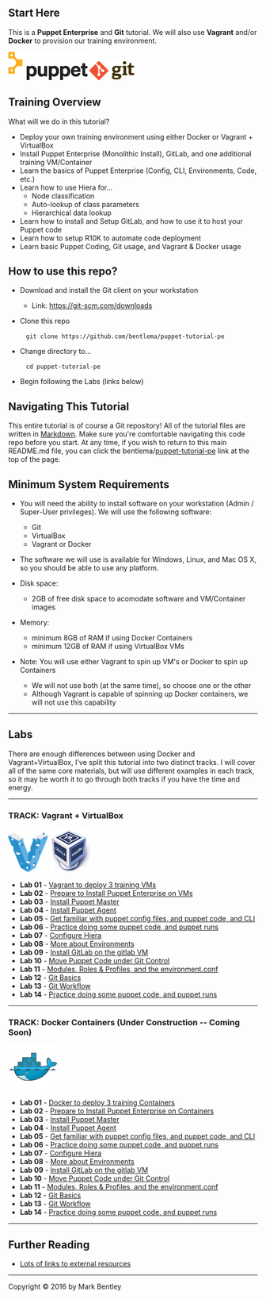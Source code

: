 Start Here
----------

This is a **Puppet Enterprise** and **Git** tutorial.
We will also use **Vagrant** and/or **Docker** to provision our training environment.

![Puppet](images/Puppet-Logo.jpg)
![Git](images/Git-Logo.png)

## Training Overview

What will we do in this tutorial?

* Deploy your own training environment using either Docker or Vagrant + VirtualBox
* Install Puppet Enterprise (Monolithic Install), GitLab, and one additional training VM/Container
* Learn the basics of Puppet Enterprise (Config, CLI, Environments, Code, etc.)
* Learn how to use Hiera for...
    - Node classification
    - Auto-lookup of class parameters
    - Hierarchical data lookup
* Learn how to install and Setup GitLab, and how to use it to host your Puppet code
* Learn how to setup R10K to automate code deployment
* Learn basic Puppet Coding, Git usage, and Vagrant & Docker usage


## How to use this repo?

* Download and install the Git client on your workstation

     - Link:  https://git-scm.com/downloads

* Clone this repo

```
     git clone https://github.com/bentlema/puppet-tutorial-pe
```

* Change directory to...

```
     cd puppet-tutorial-pe
```

* Begin following the Labs (links below)

## Navigating This Tutorial

This entire tutorial is of course a Git repository!  All of the tutorial
files are written in [Markdown](https://en.wikipedia.org/wiki/Markdown).
Make sure you're comfortable navigating this code repo before you start.
At any time, if you wish to return to this main README.md file, you can
click the bentlema/[puppet-tutorial-pe](/README.md) link at the top of the page.


## Minimum System Requirements

* You will need the ability to install software on your workstation (Admin / Super-User privileges).  We will use the following software:
    - Git
    - VirtualBox
    - Vagrant or Docker

* The software we will use is available for Windows, Linux, and Mac OS X, so you should be able to use any platform.

* Disk space:
    - 2GB of free disk space to acomodate software and VM/Container images

* Memory:
    - minimum 8GB of RAM if using Docker Containers
    - minimum 12GB of RAM if using VirtualBox VMs

* Note: You will use either Vagrant to spin up VM's or Docker to spin up Containers
    - We will not use both (at the same time), so choose one or the other
    - Although Vagrant is capable of spinning up Docker containers, we will
      not use this capability

---

## Labs

There are enough differences between using Docker and Vagrant+VirtualBox,
I've split this tutorial into two distinct tracks.  I will cover all of the
same core materials, but will use different examples in each track, so it
may be worth it to go through both tracks if you have the time and energy.



---

### TRACK: Vagrant + VirtualBox
![Vagrant Logo](images/Vagrant-Logo.png) ![VirtualBox Logo](images/VirtualBox-Logo.png)

 * **Lab 01** - [Vagrant to deploy 3 training VMs](/tutorial/vbox/01-Provision-Training-VMs.md#lab-1)
 * **Lab 02** - [Prepare to Install Puppet Enterprise on VMs](/tutorial/vbox/02-Prep-to-Install-Puppet-Master.md#lab-2)
 * **Lab 03** - [Install Puppet Master](/tutorial/vbox/03-Install-Puppet-Master.md)
 * **Lab 04** - [Install Puppet Agent](/tutorial/vbox/04-Install-Puppet-Agent.md)
 * **Lab 05** - [Get familiar with puppet config files, and puppet code, and CLI](/tutorial/vbox/05-Puppet-Config-and-Code.md)
 * **Lab 06** - [Practice doing some puppet code, and puppet runs](/tutorial/vbox/06-Puppet-Code-Practice.md)
 * **Lab 07** - [Configure Hiera](/tutorial/vbox/07-Config-Hiera.md)
 * **Lab 08** - [More about Environments](/tutorial/vbox/08-Environments.md)
 * **Lab 09** - [Install GitLab on the gitlab VM](/tutorial/vbox/09-Install-GitLab.md)
 * **Lab 10** - [Move Puppet Code under Git Control](/tutorial/vbox/10-Move-Puppet-Code-to-GitLab.md)
 * **Lab 11** - [Modules, Roles & Profiles, and the environment.conf](/tutorial/vbox/11-Roles-and-Profiles.md)
 * **Lab 12** - [Git Basics](/tutorial/vbox/12-Git-Basics.md)
 * **Lab 13** - [Git Workflow](/tutorial/vbox/13-Git-Workflow.md)
 * **Lab 14** - [Practice doing some puppet code, and puppet runs](/tutorial/vbox/14-practice.md)


---

### TRACK: Docker Containers (Under Construction -- Coming Soon)
![Docker Logo](images/Docker-Logo.png)

 * **Lab 01** - [Docker to deploy 3 training Containers](/tutorial/docker/01-Provision-Training-Containers.md#lab-1)
 * **Lab 02** - [Prepare to Install Puppet Enterprise on Containers](/tutorial/docker/02-Prep-to-Install-Puppet-Master.md#lab-2)
 * **Lab 03** - [Install Puppet Master](/tutorial/docker/03-Install-Puppet-Master.md)
 * **Lab 04** - [Install Puppet Agent](/tutorial/docker/04-Install-Puppet-Agent.md)
 * **Lab 05** - [Get familiar with puppet config files, and puppet code, and CLI](/tutorial/docker/ZZ-Under-Construction.md)
 * **Lab 06** - [Practice doing some puppet code, and puppet runs](/tutorial/docker/ZZ-Under-Construction.md)
 * **Lab 07** - [Configure Hiera](/tutorial/docker/ZZ-Under-Construction.md)
 * **Lab 08** - [More about Environments](/tutorial/docker/ZZ-Under-Construction.md)
 * **Lab 09** - [Install GitLab on the gitlab VM](/tutorial/docker/ZZ-Under-Construction.md)
 * **Lab 10** - [Move Puppet Code under Git Control](/tutorial/docker/ZZ-Under-Construction.md)
 * **Lab 11** - [Modules, Roles & Profiles, and the environment.conf](/tutorial/docker/ZZ-Under-Construction.md)
 * **Lab 12** - [Git Basics](/tutorial/docker/ZZ-Under-Construction.md)
 * **Lab 13** - [Git Workflow](/tutorial/docker/ZZ-Under-Construction.md)
 * **Lab 14** - [Practice doing some puppet code, and puppet runs](/tutorial/docker/ZZ-Under-Construction.md)

---

## Further Reading

 - [Lots of links to external resources](/tutorial/YY-Further-Reading.md)


---

Copyright © 2016 by Mark Bentley

